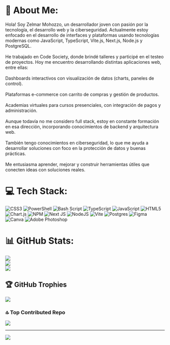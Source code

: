 # 💫 About Me:
Hola! Soy Zelmar Mohozzo, un desarrollador joven con pasión por la tecnología, el desarrollo web y la ciberseguridad. Actualmente estoy enfocado en el desarrollo de interfaces y plataformas usando tecnologías modernas como JavaScript, TypeScript, Vite.js, Next.js, Node.js y PostgreSQL.<br><br>He trabajado en Code Society, donde brindé talleres y participé en el testeo de proyectos. Hoy me encuentro desarrollando distintas aplicaciones web, entre ellas:<br><br>Dashboards interactivos con visualización de datos (charts, paneles de control).<br><br>Plataformas e-commerce con carrito de compras y gestión de productos.<br><br>Academias virtuales para cursos presenciales, con integración de pagos y administración.<br><br>Aunque todavía no me considero full stack, estoy en constante formación en esa dirección, incorporando conocimientos de backend y arquitectura web.<br><br>También tengo conocimientos en ciberseguridad, lo que me ayuda a desarrollar soluciones con foco en la protección de datos y buenas prácticas.<br><br>Me entusiasma aprender, mejorar y construir herramientas útiles que conecten ideas con soluciones reales.


# 💻 Tech Stack:
![CSS3](https://img.shields.io/badge/css3-%231572B6.svg?style=for-the-badge&logo=css3&logoColor=white) ![PowerShell](https://img.shields.io/badge/PowerShell-%235391FE.svg?style=for-the-badge&logo=powershell&logoColor=white) ![Bash Script](https://img.shields.io/badge/bash_script-%23121011.svg?style=for-the-badge&logo=gnu-bash&logoColor=white) ![TypeScript](https://img.shields.io/badge/typescript-%23007ACC.svg?style=for-the-badge&logo=typescript&logoColor=white) ![JavaScript](https://img.shields.io/badge/javascript-%23323330.svg?style=for-the-badge&logo=javascript&logoColor=%23F7DF1E) ![HTML5](https://img.shields.io/badge/html5-%23E34F26.svg?style=for-the-badge&logo=html5&logoColor=white) ![Chart.js](https://img.shields.io/badge/chart.js-F5788D.svg?style=for-the-badge&logo=chart.js&logoColor=white) ![NPM](https://img.shields.io/badge/NPM-%23CB3837.svg?style=for-the-badge&logo=npm&logoColor=white) ![Next JS](https://img.shields.io/badge/Next-black?style=for-the-badge&logo=next.js&logoColor=white) ![NodeJS](https://img.shields.io/badge/node.js-6DA55F?style=for-the-badge&logo=node.js&logoColor=white) ![Vite](https://img.shields.io/badge/vite-%23646CFF.svg?style=for-the-badge&logo=vite&logoColor=white) ![Postgres](https://img.shields.io/badge/postgres-%23316192.svg?style=for-the-badge&logo=postgresql&logoColor=white) ![Figma](https://img.shields.io/badge/figma-%23F24E1E.svg?style=for-the-badge&logo=figma&logoColor=white) ![Canva](https://img.shields.io/badge/Canva-%2300C4CC.svg?style=for-the-badge&logo=Canva&logoColor=white) ![Adobe Photoshop](https://img.shields.io/badge/adobe%20photoshop-%2331A8FF.svg?style=for-the-badge&logo=adobe%20photoshop&logoColor=white)
# 📊 GitHub Stats:
![](https://github-readme-stats.vercel.app/api?username=ZelmarMohozzo&theme=radical&hide_border=false&include_all_commits=false&count_private=false)<br/>
![](https://nirzak-streak-stats.vercel.app/?user=ZelmarMohozzo&theme=radical&hide_border=false)<br/>
![](https://github-readme-stats.vercel.app/api/top-langs/?username=ZelmarMohozzo&theme=radical&hide_border=false&include_all_commits=false&count_private=false&layout=compact)

## 🏆 GitHub Trophies
![](https://github-profile-trophy.vercel.app/?username=ZelmarMohozzo&theme=radical&no-frame=true&no-bg=false&margin-w=4)


### 🔝 Top Contributed Repo
![](https://github-contributor-stats.vercel.app/api?username=ZelmarMohozzo&limit=5&theme=transparent&combine_all_yearly_contributions=true)

---
[![](https://visitcount.itsvg.in/api?id=ZelmarMohozzo&icon=0&color=0)](https://visitcount.itsvg.in)

<!-- Proudly created with GPRM ( https://gprm.itsvg.in ) -->
